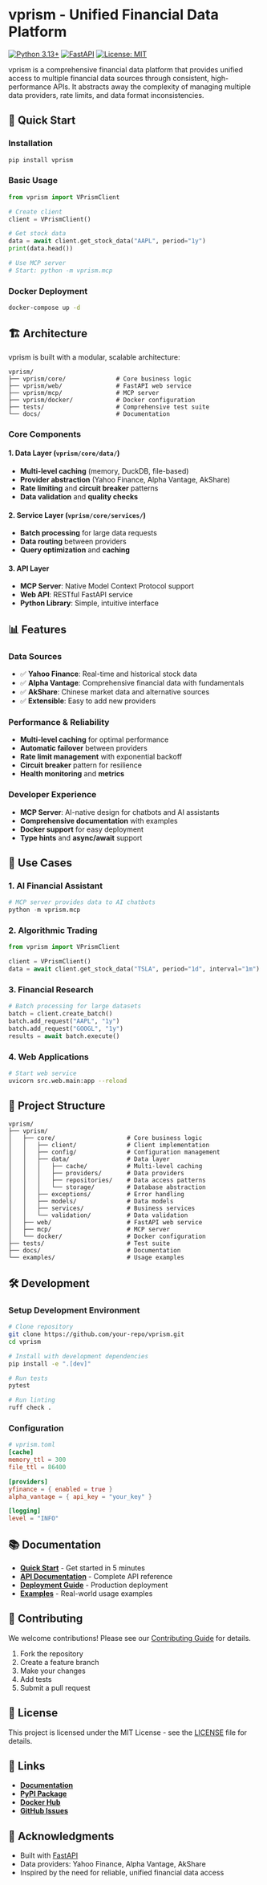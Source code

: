 # vprism - Unified Financial Data Platform

[![Python 3.13+](https://img.shields.io/badge/python-3.13+-blue.svg)](https://www.python.org/downloads/)
[![FastAPI](https://img.shields.io/badge/FastAPI-0.104+-green.svg)](https://fastapi.tiangolo.com/)
[![License: MIT](https://img.shields.io/badge/License-MIT-yellow.svg)](https://opensource.org/licenses/MIT)

vprism is a comprehensive financial data platform that provides unified access to multiple financial data sources through consistent, high-performance APIs. It abstracts away the complexity of managing multiple data providers, rate limits, and data format inconsistencies.

## 🚀 Quick Start

### Installation
```bash
pip install vprism
```

### Basic Usage
```python
from vprism import VPrismClient

# Create client
client = VPrismClient()

# Get stock data
data = await client.get_stock_data("AAPL", period="1y")
print(data.head())

# Use MCP server
# Start: python -m vprism.mcp
```

### Docker Deployment
```bash
docker-compose up -d
```

## 🏗️ Architecture

vprism is built with a modular, scalable architecture:

```
vprism/
├── vprism/core/              # Core business logic
├── vprism/web/               # FastAPI web service
├── vprism/mcp/               # MCP server
├── vprism/docker/            # Docker configuration
├── tests/                    # Comprehensive test suite
└── docs/                     # Documentation
```

### Core Components

#### 1. Data Layer (`vprism/core/data/`)
- **Multi-level caching** (memory, DuckDB, file-based)
- **Provider abstraction** (Yahoo Finance, Alpha Vantage, AkShare)
- **Rate limiting** and **circuit breaker** patterns
- **Data validation** and **quality checks**

#### 2. Service Layer (`vprism/core/services/`)
- **Batch processing** for large data requests
- **Data routing** between providers
- **Query optimization** and **caching**

#### 3. API Layer
- **MCP Server**: Native Model Context Protocol support
- **Web API**: RESTful FastAPI service
- **Python Library**: Simple, intuitive interface

## 📊 Features

### Data Sources
- ✅ **Yahoo Finance**: Real-time and historical stock data
- ✅ **Alpha Vantage**: Comprehensive financial data with fundamentals
- ✅ **AkShare**: Chinese market data and alternative sources
- ✅ **Extensible**: Easy to add new providers

### Performance & Reliability
- **Multi-level caching** for optimal performance
- **Automatic failover** between providers
- **Rate limit management** with exponential backoff
- **Circuit breaker** pattern for resilience
- **Health monitoring** and **metrics**

### Developer Experience
- **MCP Server**: AI-native design for chatbots and AI assistants
- **Comprehensive documentation** with examples
- **Docker support** for easy deployment
- **Type hints** and **async/await** support

## 🎯 Use Cases

### 1. AI Financial Assistant
```python
# MCP server provides data to AI chatbots
python -m vprism.mcp
```

### 2. Algorithmic Trading
```python
from vprism import VPrismClient

client = VPrismClient()
data = await client.get_stock_data("TSLA", period="1d", interval="1m")
```

### 3. Financial Research
```python
# Batch processing for large datasets
batch = client.create_batch()
batch.add_request("AAPL", "1y")
batch.add_request("GOOGL", "1y")
results = await batch.execute()
```

### 4. Web Applications
```bash
# Start web service
uvicorn src.web.main:app --reload
```

## 📁 Project Structure

```
vprism/
├── vprism/
│   ├── core/                    # Core business logic
│   │   ├── client/              # Client implementation
│   │   ├── config/              # Configuration management
│   │   ├── data/                # Data layer
│   │   │   ├── cache/           # Multi-level caching
│   │   │   ├── providers/       # Data providers
│   │   │   ├── repositories/    # Data access patterns
│   │   │   └── storage/         # Database abstraction
│   │   ├── exceptions/          # Error handling
│   │   ├── models/              # Data models
│   │   ├── services/            # Business services
│   │   └── validation/          # Data validation
│   ├── web/                     # FastAPI web service
│   ├── mcp/                     # MCP server
│   └── docker/                  # Docker configuration
├── tests/                       # Test suite
├── docs/                        # Documentation
└── examples/                    # Usage examples
```

## 🛠️ Development

### Setup Development Environment
```bash
# Clone repository
git clone https://github.com/your-repo/vprism.git
cd vprism

# Install with development dependencies
pip install -e ".[dev]"

# Run tests
pytest

# Run linting
ruff check .
```

### Configuration
```toml
# vprism.toml
[cache]
memory_ttl = 300
file_ttl = 86400

[providers]
yfinance = { enabled = true }
alpha_vantage = { api_key = "your_key" }

[logging]
level = "INFO"
```

## 📚 Documentation

- **[Quick Start](docs/quickstart.md)** - Get started in 5 minutes
- **[API Documentation](docs/api/)** - Complete API reference
- **[Deployment Guide](docs/deployment/)** - Production deployment
- **[Examples](examples/)** - Real-world usage examples

## 🤝 Contributing

We welcome contributions! Please see our [Contributing Guide](CONTRIBUTING.md) for details.

1. Fork the repository
2. Create a feature branch
3. Make your changes
4. Add tests
5. Submit a pull request

## 📄 License

This project is licensed under the MIT License - see the [LICENSE](LICENSE) file for details.

## 🔗 Links

- **[Documentation](https://vprism.readthedocs.io/)**
- **[PyPI Package](https://pypi.org/project/vprism/)**
- **[Docker Hub](https://hub.docker.com/r/vprism/vprism)**
- **[GitHub Issues](https://github.com/your-repo/vprism/issues)**

## 🙏 Acknowledgments

- Built with [FastAPI](https://fastapi.tiangolo.com/)
- Data providers: Yahoo Finance, Alpha Vantage, AkShare
- Inspired by the need for reliable, unified financial data access